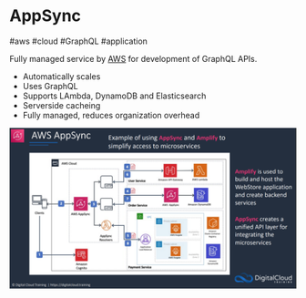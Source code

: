 # AppSync
#aws #cloud #GraphQL #application 

Fully managed service by [AWS](Cloud%20Computing/AWS/AWS.md) for development of GraphQL APIs.
- Automatically scales
- Uses GraphQL
- Supports LAmbda, DynamoDB and Elasticsearch
- Serverside cacheing
- Fully managed, reduces organization overhead

![](Attachments/Pasted%20image%2020230304150851.png)

